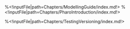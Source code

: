 %<!inputFile|path=Chapters/ModellingGuide/index.md!>
%<!inputFile|path=Chapters/PharoIntroduction/index.md!>
<!inputFile|path=Chapters/StupidModel/index.md!>
<!inputFile|path=Chapters/FiremanModel/index.md!>
<!inputFile|path=Chapters/EcecModel/index.md!>
%<!inputFile|path=Chapters/TestingVersioning/index.md!>
<!inputFile|path=Chapters/AnalysisExperiments/index.md!>